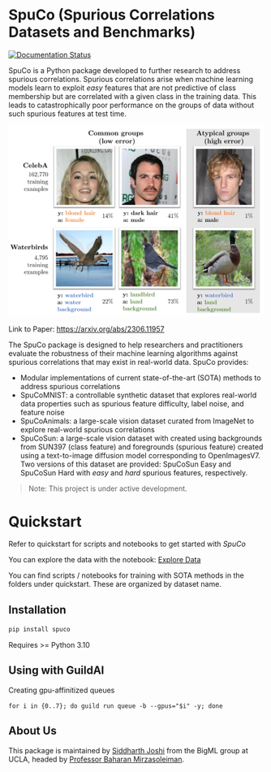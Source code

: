 # SpuCo (Spurious Correlations Datasets and Benchmarks)

[![Documentation Status](https://readthedocs.org/projects/spuco/badge/?version=latest)](https://spuco.readthedocs.io/en/latest/?badge=latest)

SpuCo is a Python package developed to further research to address spurious correlations. Spurious correlations arise when machine learning models learn to exploit *easy* features that are not predictive of class membership but are correlated with a given class in the training data. This leads to catastrophically poor performance on the groups of data without such spurious features at test time.

![Diagram illustrating the spurious correlations problem](docs/source/intro_fig.png)

Link to Paper: https://arxiv.org/abs/2306.11957

The SpuCo package is designed to help researchers and practitioners evaluate the robustness of their machine learning algorithms against spurious correlations that may exist in real-world data. SpuCo provides:

- Modular implementations of current state-of-the-art (SOTA) methods to address spurious correlations
- SpuCoMNIST: a controllable synthetic dataset that explores real-world data properties such as spurious feature difficulty, label noise, and feature noise
- SpuCoAnimals: a large-scale vision dataset curated from ImageNet to explore real-world spurious correlations
- SpuCoSun: a large-scale vision dataset with created using backgrounds from SUN397 (class feature) and foregrounds (spurious feature) created using a text-to-image diffusion model corresponding to OpenImagesV7. Two versions of this dataset are provided: SpuCoSun Easy and SpuCoSun Hard with *easy* and *hard* spurious features, respectively. 

> Note: This project is under active development.

# Quickstart

Refer to quickstart for scripts and notebooks to get started with *SpuCo*

You can explore the data with the notebook: [Explore Data](quickstart/explore_data.ipynb)

You can find scripts / notebooks for training with SOTA methods in the folders under quickstart. These are organized by dataset name. 

## Installation

```python
pip install spuco
```

Requires >= Python 3.10

## Using with GuildAI

Creating gpu-affinitized queues 
```
for i in {0..7}; do guild run queue -b --gpus="$i" -y; done
```

## About Us

This package is maintained by [Siddharth Joshi](https://sjoshi804.github.io/) from the BigML group at UCLA, headed by [Professor Baharan Mirzasoleiman](http://web.cs.ucla.edu/~baharan/group.htm).


